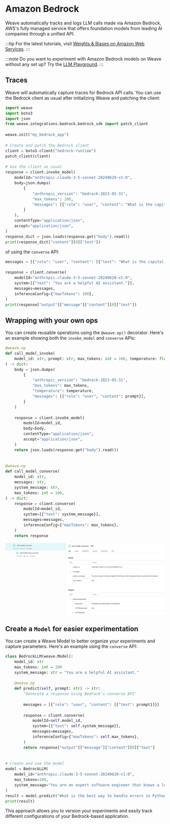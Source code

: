 # Amazon Bedrock

Weave automatically tracks and logs LLM calls made via Amazon Bedrock, AWS's fully managed service that offers foundation models from leading AI companies through a unified API.

:::tip
For the latest tutorials, visit [Weights & Biases on Amazon Web Services](https://wandb.ai/site/partners/aws/).
:::

:::note
Do you want to experiment with Amazon Bedrock models on Weave without any set up? Try the [LLM Playground](../tools/playground.md).
:::

## Traces

Weave will automatically capture traces for Bedrock API calls. You can use the Bedrock client as usual after initializing Weave and patching the client:

```python
import weave
import boto3
import json
from weave.integrations.bedrock.bedrock_sdk import patch_client

weave.init("my_bedrock_app")

# Create and patch the Bedrock client
client = boto3.client("bedrock-runtime")
patch_client(client)

# Use the client as usual
response = client.invoke_model(
    modelId="anthropic.claude-3-5-sonnet-20240620-v1:0",
    body=json.dumps(
        {
            "anthropic_version": "bedrock-2023-05-31",
            "max_tokens": 100,
            "messages": [{"role": "user", "content": "What is the capital of France?"}],
        }
    ),
    contentType="application/json",
    accept="application/json",
)
response_dict = json.loads(response.get("body").read())
print(response_dict["content"][0]["text"])
```

of using the `converse` API:

```python
messages = [{"role": "user", "content": [{"text": "What is the capital of France?"}]}]

response = client.converse(
    modelId="anthropic.claude-3-5-sonnet-20240620-v1:0",
    system=[{"text": "You are a helpful AI assistant."}],
    messages=messages,
    inferenceConfig={"maxTokens": 100},
)
print(response["output"]["message"]["content"][0]["text"])
```

## Wrapping with your own ops

You can create reusable operations using the `@weave.op()` decorator. Here's an example showing both the `invoke_model` and `converse` APIs:

```python
@weave.op
def call_model_invoke(
    model_id: str, prompt: str, max_tokens: int = 100, temperature: float = 0.7
) -> dict:
    body = json.dumps(
        {
            "anthropic_version": "bedrock-2023-05-31",
            "max_tokens": max_tokens,
            "temperature": temperature,
            "messages": [{"role": "user", "content": prompt}],
        }
    )

    response = client.invoke_model(
        modelId=model_id,
        body=body,
        contentType="application/json",
        accept="application/json",
    )
    return json.loads(response.get("body").read())


@weave.op
def call_model_converse(
    model_id: str,
    messages: str,
    system_message: str,
    max_tokens: int = 100,
) -> dict:
    response = client.converse(
        modelId=model_id,
        system=[{"text": system_message}],
        messages=messages,
        inferenceConfig={"maxTokens": max_tokens},
    )
    return response
```

![](./imgs/bedrock_converse.png)

## Create a `Model` for easier experimentation

You can create a Weave Model to better organize your experiments and capture parameters. Here's an example using the `converse` API:

```python
class BedrockLLM(weave.Model):
    model_id: str
    max_tokens: int = 100
    system_message: str = "You are a helpful AI assistant."

    @weave.op
    def predict(self, prompt: str) -> str:
        "Generate a response using Bedrock's converse API"

        messages = [{"role": "user", "content": [{"text": prompt}]}]

        response = client.converse(
            modelId=self.model_id,
            system=[{"text": self.system_message}],
            messages=messages,
            inferenceConfig={"maxTokens": self.max_tokens},
        )
        return response["output"]["message"]["content"][0]["text"]


# Create and use the model
model = BedrockLLM(
    model_id="anthropic.claude-3-5-sonnet-20240620-v1:0",
    max_tokens=100,
    system_message="You are an expert software engineer that knows a lot of programming. You prefer short answers.",
)
result = model.predict("What is the best way to handle errors in Python?")
print(result)
```

This approach allows you to version your experiments and easily track different configurations of your Bedrock-based application.
